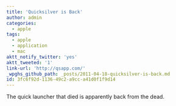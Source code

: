 ```yaml
---
title: 'Quicksilver is Back'
author: admin
categories:
  - apple
tags:
  - apple
  - application
  - mac
aktt_notify_twitter: 'yes'
aktt_tweeted: '1'
link-url: 'http://qsapp.com/'
_wpghs_github_path: _posts/2011-04-18-quicksilver-is-back.md
id: 3fc6f92d-1136-49c2-a9cc-a41d0f1f9d14
---
```

<p>The quick launcher that died is apparently back from the dead.</p>

